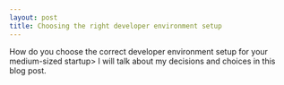 ```yaml
---
layout: post
title: Choosing the right developer environment setup
---
```


How do you choose the correct developer environment setup for your medium-sized startup> I will talk about my decisions and choices in this blog post.

<!--more-->
